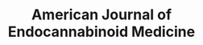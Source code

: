 ---
title: American Journal of Endocannabinoid Medicine 
description: AJEM is the first and only American medical authority committed to scientific study of the ECS, and to the evidence-based practice of Endocannabinoid Medicine. I designed, built, and deployed their website. 
link: https://ajendomed.com
live: true
skills: ['Graphic design', 'WordPress', 'WordPress themes', 'WordPress theme unit testing', 'HTML','CSS', 'JavaScript', 'PHP', 'project']
tags: project
weight: 28
---